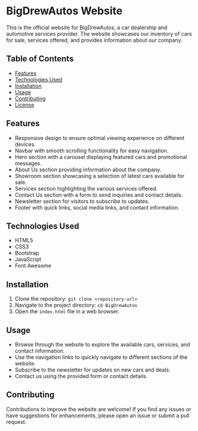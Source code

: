 # BigDrewAutos Website

This is the official website for BigDrewAutos, a car dealership and automotive services provider. The website showcases our inventory of cars for sale, services offered, and provides information about our company.

## Table of Contents

- [Features](#features)
- [Technologies Used](#technologies-used)
- [Installation](#installation)
- [Usage](#usage)
- [Contributing](#contributing)
- [License](#license)

## Features

- Responsive design to ensure optimal viewing experience on different devices.
- Navbar with smooth scrolling functionality for easy navigation.
- Hero section with a carousel displaying featured cars and promotional messages.
- About Us section providing information about the company.
- Showroom section showcasing a selection of latest cars available for sale.
- Services section highlighting the various services offered.
- Contact Us section with a form to send inquiries and contact details.
- Newsletter section for visitors to subscribe to updates.
- Footer with quick links, social media links, and contact information.

## Technologies Used

- HTML5
- CSS3
- Bootstrap
- JavaScript
- Font Awesome

## Installation

1. Clone the repository: `git clone <repository-url>`
2. Navigate to the project directory: `cd BigDrewAutos`
3. Open the `index.html` file in a web browser.

## Usage

- Browse through the website to explore the available cars, services, and contact information.
- Use the navigation links to quickly navigate to different sections of the website.
- Subscribe to the newsletter for updates on new cars and deals.
- Contact us using the provided form or contact details.

## Contributing

Contributions to improve the website are welcome! If you find any issues or have suggestions for enhancements, please open an issue or submit a pull request.

